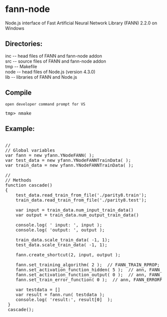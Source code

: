 # fann-node
Node.js interface of Fast Artificial Neural Network Library (FANN) 2.2.0 on Windows 

## Directories:    
   inc -- head files of FANN and fann-node addon \
   src -- source files of FANN and fann-node addon \
   tmp -- Makefile \
  node -- head files of Node.js (version 4.3.0) \
   lib -- libraries of FANN and Node.js

Compile
--
    open developer command prompt for VS  
<pre>
tmp> nmake  
</pre>

## Example:  
<pre> 
// 
// Global variables
var fann = new yfann.YNodeFANN( );
var test_data = new yfann.YNodeFANNTrainData( );
var train_data = new yfann.YNodeFANNTrainData( );
 
// 
// Methods
function cascade()
{
	test_data.read_train_from_file('./parity8.train');
	train_data.read_train_from_file('./parity8.test');

	var input = train_data.num_input_train_data()
	var output = train_data.num_output_train_data()

	console.log( ' input: ', input );
	console.log( 'output: ', output );

	train_data.scale_train_data( -1, 1);
	test_data.scale_train_data( -1, 1);
	
	fann.create_shortcut(2, input, output );
	
	fann.set_training_algorithm( 2 );  // FANN_TRAIN_RPROP;
	fann.set_activation_function_hidden( 5 );  // ann, FANN_SIGMOID_SYMMETRIC
	fann.set_activation_function_output( 0 );  // ann, FANN_LINEAR
	fann.set_train_error_function( 0 );	 // ann, FANN_ERRORFUNC_LINEAR
		
	var testdata = []
	var result = fann.run( testdata );
	console.log( 'result:', result[0]  );	
 }   
 cascade();
 </pre>
